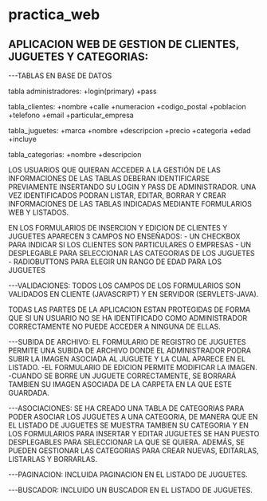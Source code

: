 # practica_web

APLICACION WEB DE GESTION DE CLIENTES, JUGUETES Y CATEGORIAS:
-------------------------------------------------

---TABLAS EN BASE DE DATOS

tabla administradores:
+login(primary) +pass

tabla_clientes:
+nombre +calle +numeracion +codigo_postal +poblacion +telefono +email
+particular_empresa

tabla_juguetes:
+marca +nombre +descripcion +precio +categoria +edad +incluye

tabla_categorias:
+nombre +descripcion

LOS USUARIOS QUE QUIERAN ACCEDER A LA GESTIÓN DE LAS INFORMACIONES DE LAS TABLAS DEBERAN IDENTIFICARSE PREVIAMENTE INSERTANDO SU LOGIN Y PASS DE ADMINISTRADOR. UNA VEZ IDENTIFICADOS PODRAN LISTAR, EDITAR, BORRAR Y CREAR INFORMACIONES DE LAS TABLAS INDICADAS MEDIANTE FORMULARIOS WEB Y LISTADOS.

EN LOS FORMULARIOS DE INSERCION Y EDICION DE CLIENTES Y JUGUETES APARECEN 3 CAMPOS NO ENSEÑADOS:
    - UN CHECKBOX PARA INDICAR SI LOS CLIENTES SON PARTICULARES O EMPRESAS
    - UN DESPLEGABLE PARA SELECCIONAR LAS CATEGORIAS DE LOS JUGUETES
    - RADIOBUTTONS PARA ELEGIR UN RANGO DE EDAD PARA LOS JUGUETES

---VALIDACIONES: TODOS LOS CAMPOS DE LOS FORMULARIOS SON VALIDADOS EN CLIENTE (JAVASCRIPT) Y EN SERVIDOR (SERVLETS-JAVA).

TODAS LAS PARTES DE LA APLICACION ESTAN PROTEGIDAS DE FORMA QUE SI UN USUARIO NO SE HA IDENTIFICADO COMO ADMINISTRADOR CORRECTAMENTE NO PUEDE ACCEDER A NINGUNA DE ELLAS.

---SUBIDA DE ARCHIVO: EL FORMULARIO DE REGISTRO DE JUGUETES PERMITE UNA SUBIDA DE ARCHIVO DONDE EL ADMINISTRADOR PODRA SUBIR LA IMAGEN ASOCIADA AL JUGUETE Y LA CUAL APARECE EN EL LISTADO.
-EL FORMULARIO DE EDICION PERMITE MODIFICAR LA IMAGEN.
-CUANDO SE BORRE UN JUGUETE CORRECTAMENTE, SE BORRARÁ TAMBIEN SU IMAGEN ASOCIADA DE LA CARPETA EN LA QUE ESTE GUARDADA.

---ASOCIACIONES: SE HA CREADO UNA TABLA DE CATEGORIAS PARA PODER ASOCIAR LOS JUGUETES A UNA CATEGORIA, DE MANERA QUE EN EL LISTADO DE JUGUETES SE MUESTRA TAMBIEN SU CATEGORIA Y EN LOS FORMULARIOS PARA INSERTAR Y EDITAR JUGUETES SE HAN PUESTO  DESPLEGABLES PARA SELECCIONAR LA QUE SE QUIERA. ADEMÁS, SE PUEDEN GESTIONAR LAS CATEGORIAS PARA CREAR NUEVAS, EDITARLAS, LISTARLAS Y BORRARLAS.

---PAGINACION: INCLUIDA PAGINACION EN EL LISTADO DE JUGUETES.

---BUSCADOR: INCLUIDO UN BUSCADOR EN EL LISTADO DE JUGUETES.
